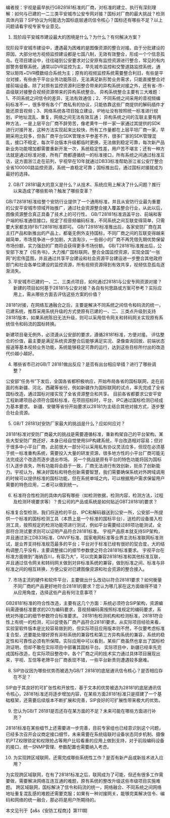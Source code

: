 编者按：宇视是最早执行GB28181标准的厂商，对标准的建立、执行有深刻理解：如何与已建的一二三类平安城市公安专网对接？国标对厂商的最大挑战？检测具体内容？SIP协议为何能选为国标底层通讯信令核心？国标还有哪些不足？以上问题请看宇视专家专业意见。

1. 现阶段平安城市建设最大的困境是什么？为什么？有何解决方案？

现阶段平安城市建设中，遭遇最为困难的是图像资源的整合对接。由于分批建设的原因，大部分地方视频监控建设都是七国八制，无效有效整合，形成一个个信息孤岛。在项目建设中，往往碰到公安要求对公安原有监控资源进行整合，常见的有内部警务督察系统，通常以DVR监控为主，早先城市监控和交警道路监控系统，通常以矩阵+DVR模数结合系统为主；原有的视频监控系统需要整合利旧，有些是平台对接，有些由于平台业务功能陈旧，无法满足新形势业务需求，只能直接整合对接前端设备。除了对原有监控资源利旧整合带来的异构系统对接之外，还有省-市-县级联对接整合视频资源带来的异构系统整合。
异构系统整合主要有三大难题：1、不同系统之间信令的差异，无法有效通信；2、不同系统之间采用的音视频编码标准不一，很多带有各个厂商私有的协议，只能依靠这些厂商提供的解码插件才能还原音视频；3、网络系统各项目独立建设，IP地址没有按照统一标准进行规划，IP地址混乱、重复，网络之间无法有效互通；
异构系统之间的互联主要有两种方法，一是上层平台厂商不辞劳苦，像老黄牛一样一家一家通过其提供的SDK进行对接开发，这种方法实现起来比较快，所有工作量都在上层平坦厂商一家，早期采用比较多，但各厂商平台SDK管理水平参差不齐，很多厂家的SDK管理混乱，接口不稳定，每次平台版本升级都临时更换，无法做到稳定可靠，每次新产品新业务功能增加都需要重新开发一次，系统稳定性差，用户苦不堪言；还有一种方法就是通过标准对接，所有厂商都遵循统一的标准接口，所有系统之间通过标准互访，这方面浙江走在前列，宇视早在10年就通过DB33标准帮助浙江省公安厅整合全省100000路监控资源，系统一直稳定可靠；国标推出后，通过国标对接就成为最好的选择。

2. GB/T 28181最大的意义是什么？从技术、系统应用上解决了什么问题？推行以来造成了哪些影响？触发了哪些变革？

GB/T28181标准给整个安防行业提供了一个通用标准，并且从安防行业最为重要的公安平安城市领域开始推广，通过社会资源整合接入覆盖整合行业，从此以后，图像资源整合真正具备了技术上的可行性。
GB/T28181标准涵盖平台、前端和客户端的标准通信接口，规定了视音频编码标准，不同系统之间互联变得简单，只需要大家都支持FB/T28181标准即可。
GB/T28181标准推出后，各家安防厂商在其主打产品和新推出的产品上，都毫无例外支持国标，不同厂商之间的互联变得越来越简单，市场竞争进一步加剧，大浪淘沙，一些弱小的厂商不再凭借先期优势保留市场份额，实力强劲的厂商将会获得更多市场份额。
GB/T28181标准推出后，公安部下发了《任务书》，大力推广国标联网，整合全国监控资源，实现全国“一张网”的宏伟蓝图，并且通过共享平台建设和社会资源平台建设进一步整合其他政府部门和社会各单位建设的监控资源，所有视频资源得到有效共享，视频信息孤岛逐渐消失。

3. 平安城市已建的一、二、三类点项目，如何通过28181与公安专网资源对接？新建的项目如何基于28181与公安对接？各自有何思路或方案可参考？实际应用上，需从哪些方面去评估这些方案的价值？

28181对接，在网络互通融合之后，主要是解决不同系统之间信令和码流的统一，已建系统，推荐采用系统升级的方式使原有已建的一、二、三类点升级到支持28181版本，如果系统陈旧无法升级，则可以采用信令网关和转码网关实现原有系统信令和码流的国标转换。

新建项目毫无例外，必须遵从公安部的要求，遵循28181标准，方便对接。
评估整合的价值，最主要是满足系统资源整合后能够满足实况、录像查询回放、前端状态报送等基本视频业务功能，系统能够稳定可靠的运行，达到这些目标所付出的改造代价越小越好。

4. 哪些省市已对GB/T 28181做出反应？是否有出台相应举措？进行了哪些调整？

公安部“任务书”下发后，全国各省都积极响应，开始布局各省的国标联网，走在前面的有新疆、河北、西藏等省份，例如新疆作为国标联网的试点，率先完成了全省国标改造，通过国标对接实现了全省资源整合和共享。
目前各省都要求公安平安工程新建项目必须符合国标标准，在项目招标时，平台、IPC通过国标检测已经成为基本要求。
新疆、安徽等省份开始要求以28181为主结合其他对接方式，逐步整合社会资源。

5. GB/T 28181对安防厂家最大的挑战是什么？应如何应对？

28181标准对安防厂商最大的挑战是需要遵循标准，重新构架自己的平台架构。某些大型安防厂商还好，本身已经自觉使用SIP构建系统，平台改造相对容易；但对于很多中小平台厂商，此前很大一部分可以采用私有协议灵活应多，但现在必须基于统一标准重构系统，需要投入大量的研发资源，很多地方性的小平台厂商可能无法完成这个改造而逐步退出市场。
另一个挑战是原有平台的特色功能将因为国标引入逐步丧失，所有功能将会趋于一致，厂商无法进行有效创新，扼杀了创新能力。宇视认为，解决好国标和特色创新需要智慧，我们需要确保系统对外跨域调用的时候可以提供标准的国标功能，但在系统单域之内，可以根据用户需求保留用户需要的特色应用，二者可以做到统一。

6. 标准符合性检测的具体内容有哪些（如检测依据，检测内容，检测方法，过程及检测环境要求等）？贵公司的产品或系统是如何贴近GBT28181的要求？

标准复合型检测，我们将送检的平台、IPC和解码器送到公安一所，公安部一所提供一个标准的国标检测工具（本质上是一个标准的国标平台），送检的设备接入检测工具，按照规定的检测功能项进行测试，例如平台需要经过89项功能测试，全部符合测试要求则可以证明产品符合28181标准。
宇视产品原本就支持SIP架构，并且通过浙江DB33标准、ONVIF标准、国家电网标准等业界主流标准联网标准测试，是业界支持标准规范最多的平台；平台对于标准已经有很好的契合度，大的结构调整几乎没有，主要调整接口的细节参数使之符合28181标准要求。
宇视平台在标准方面做到“海纳百川，有容乃大”，可以完美兼容28181标准和其他标准互联，并且通过信令网关和转码网关做到对非标准系统的兼容，做到标准之间、标准与非标准之间的相互转换，方便公安对已建图像资源和社会资源的整合接入。

7. 市场主流的硬件和软件平台，主要做出什么改动以符合28181要求？如何衡量不同厂商的产品更好地符合28181的要求？您认为哪几家在这方面做得不错？从应用角度，选择这些产品有何注意事项？

GB28181标准的符合性改造，主要有这几个方面：系统必须符合SIP架构，资源编码需遵循标准要求的20为编码要求，音视频编码需按照标准规定的编码要求，系统对外接口的细节参数符合标准要求。
28181有检测机构和检测标准，28181符合性上有统一的检测，可以促使各厂商产品符合28181要求。从实际项目经验来看，实验室软件版本是比较容易做到的，但实际项目应用版本则不然，不仅要考虑标准复合型，还要能处理好原有非标系统的兼容性和第三方异构系统的兼容，系统的稳定性和可靠性必须有所保障。实际应用中可以看到，某些厂商虽然也拿出了国标检测证明，但却不敢在实际项目中部署其国标平台。
实际项目中，新疆已经率先完成国标改造，在实际项目整改中，各个厂商之间的技术实力通过具体项目展现出来，宇视、互信等老牌平台厂商表现不错，一些平台新贵则遭遇较多磨难。

8. SIP协议因为哪些优势而被选为GB/T 28181的底层通讯信令核心？是否相应存在不足？

SIP由于其良好的可扩张性和开放性，基于文本的优势被选为28181的底层通讯信令核心，28181标准还将逐步增加内容，在某些方面28181标准只是搭建了一个基础框架，还需要后续版本不断扩展和完善，SIP良好的可扩展性带来极大的优势。

9. 您认为GB/T 28181是否还存在某方面的不足？未来可能在哪些方面进行补充？

28181标准在某些细节上还需要进一步完善，目前专家组也已经意识到这个问题，已经多次召开会议商定接口细节，未来需要在系统级联时设备状态同步机制、摄像机PTZ权限锁定和权限抢占等用户比较看重的应用上做到支持，对于前段编码设备的接口，统一SNMP管理、参数配置也需要纳入考虑。

10. 为实现跨区域联网，还需完成哪些系统性工作？是否有新产品或新技术进入应用？

为实现跨区域联网，在有了28181标准之后，联网成为了可能，但还有很多工作需要做，需要解决网络互连互通的难题，原有系统的整改升级这些市级项目实施难题。
跨区域联网，国标解决了信令和码流的统一，网络融合、不同系统之间网络地址重复混乱感的难题还需要克服；如果有一种对接网关，能够完美解决信令、编码和网络的统一融合，那必将是用户所期待的。

本文见刊于【a&s《安防工程商》】第111期
